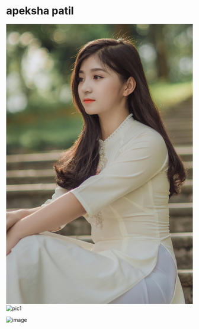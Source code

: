 # apeksha patil

![data project](pic.jpg)
![pic1](https://github.com/apeksha644/apeksha/assets/58803047/97e273f2-f93a-4378-bdfd-013b8059d441)


![image](https://github.com/apeksha644/apeksha/assets/58803047/3aa944b3-24b6-4c8b-a2fa-df83367cac89)
